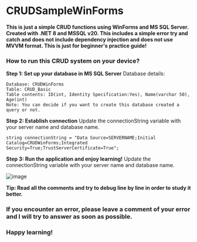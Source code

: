 # CRUDSampleWinForms
**This is just a simple CRUD functions using WinForms and MS SQL Server. Created with .NET 8 and MSSQL v20. This includes a simple error try and catch and does not include dependency injection and does not use MVVM format. This is just for beginner's practice guide!**

### How to run this CRUD system on your device? 
**Step 1: Set up your database in MS SQL Server**
Database details: 
```
Database: CRUDWinForms
Table: CRUD_Basic
Table contents: ID(int, Identity Specification:Yes), Name(varchar 50), Age(int)
Note: You can decide if you want to create this database created a query or not.
```

**Step 2: Establish connection**
Update the connectionString variable with your server name and database name. 
```
string connectionString = "Data Source=SERVERNAME;Initial Catalog=CRUDWinForms;Integrated Security=True;TrustServerCertificate=True";
```

**Step 3: Run the application and enjoy learning!**
Update the connectionString variable with your server name and database name. 

![image](https://github.com/user-attachments/assets/5b0f24b8-f6be-4440-8949-559e81e31010)

**Tip: Read all the comments and try to debug line by line in order to study it better.**

### If you encounter an error, please leave a comment of your error and I will try to answer as soon as possible. 
### Happy learning!

